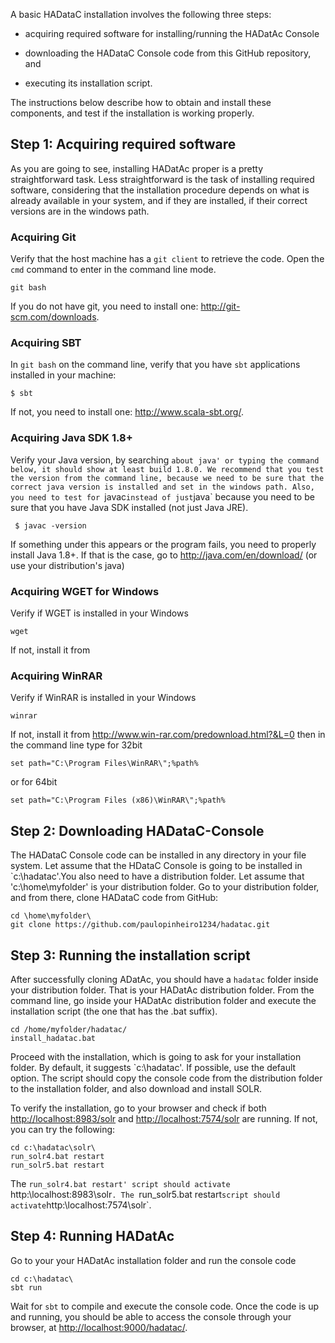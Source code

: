 A basic HADataC installation involves the following three steps:

* acquiring required software for installing/running the HADatAc Console

* downloading the HADataC Console code from this GitHub repository, and 

* executing its installation script. 

The instructions below describe how to obtain and install these components, and test if the installation is working properly.

## Step 1: Acquiring required software 

As you are going to see, installing HADatAc proper is a pretty straightforward task. Less straightforward is the task of installing required software, considering that the installation procedure depends on what is already available in your system, and if they are installed, if their correct versions are in the windows path.

### Acquiring Git

Verify that the host machine has a `git client` to retrieve the code. Open the `cmd` command to enter in the command line mode. 

    git bash 

If you do not have git, you need to install one: http://git-scm.com/downloads. 

### Acquiring SBT

In `git bash` on the command line, verify that you have `sbt` applications installed in your machine:

    $ sbt

If not, you need to install one: http://www.scala-sbt.org/.

### Acquiring Java SDK 1.8+

Verify your Java version, by searching `about java' or typing the command below, it should show at least build 1.8.0. We recommend that you test the version from the command line, because we need to be sure that the correct java version is installed and set in the windows path. Also, you need to test for `javac` instead of just `java` because you need to be sure that you have Java SDK installed (not just Java JRE).

     $ javac -version

If something under this appears or the program fails, you need to properly install Java 1.8+. If that is the case, go to  http://java.com/en/download/ (or use your distribution's java)

### Acquiring WGET for Windows

Verify if WGET is installed in your Windows

    wget

If not, install it from 

### Acquiring WinRAR

Verify if WinRAR is installed in your Windows

    winrar

If not, install it from http://www.win-rar.com/predownload.html?&L=0
then in the command line type for 32bit

    set path="C:\Program Files\WinRAR\";%path% 

or for 64bit 

    set path="C:\Program Files (x86)\WinRAR\";%path%  
   
## Step 2: Downloading HADataC-Console

The HADataC Console code can be installed in any directory in your file system. Let assume that the HDataC Console is going to be installed in `c:\hadatac\'.You also need to have a distribution folder. Let assume that 'c:\home\myfolder' is your distribution folder. Go to your distribution folder, and from there, clone HADataC code from GitHub:

    cd \home\myfolder\
    git clone https://github.com/paulopinheiro1234/hadatac.git

## Step 3: Running the installation script

After successfully cloning ADatAc, you should have a `hadatac` folder inside your distribution folder. That is your HADatAc distribution folder. From the command line, go inside your HADatAc distribution folder and execute the installation script (the one that has the .bat suffix).

    cd /home/myfolder/hadatac/
    install_hadatac.bat

Proceed with the installation, which is going to ask for your installation folder. By default, it suggests `c:\hadatac\'. If possible, use the default option. The script should copy the console code from the distribution folder to the installation folder, and also download and install SOLR.

To verify the installation, go to your browser and check if both [http://localhost:8983/solr](http://localhost:8983/solr) and [http://localhost:7574/solr](http://localhost:8983/solr) are running. If not, you can try the following:

    cd c:\hadatac\solr\
    run_solr4.bat restart
    run_solr5.bat restart

The `run_solr4.bat restart' script should activate `http:\\localhost:8983\solr`. The `run_solr5.bat restart` script should activate `http:\\localhost:7574\solr`.

## Step 4: Running HADatAc

Go to your your HADatAc installation folder and run the console code

    cd c:\hadatac\
    sbt run

Wait for `sbt` to compile and execute the console code. Once the code is up and running, you should be able to access the console through your browser, at [http://localhost:9000/hadatac/](http://localhost:9000/hadatac/). 

